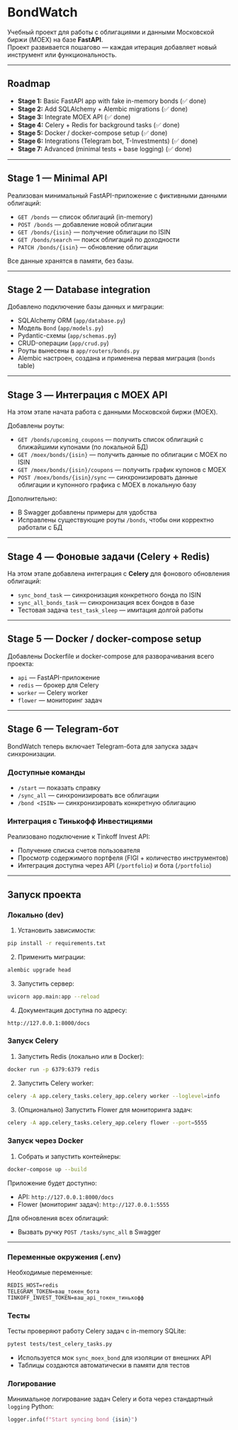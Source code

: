 # BondWatch

Учебный проект для работы с облигациями и данными Московской биржи (MOEX) на базе **FastAPI**.  
Проект развивается пошагово — каждая итерация добавляет новый инструмент или функциональность.  

---

## Roadmap
- **Stage 1:** Basic FastAPI app with fake in-memory bonds (✅ done)
- **Stage 2:** Add SQLAlchemy + Alembic migrations (✅ done)
- **Stage 3:** Integrate MOEX API (✅ done)
- **Stage 4:** Celery + Redis for background tasks (✅ done)
- **Stage 5:** Docker / docker-compose setup (✅ done)
- **Stage 6:** Integrations (Telegram bot, T-Investments) (✅ done)
- **Stage 7:** Advanced (minimal tests + base logging) (✅ done)

---

## Stage 1 — Minimal API
Реализован минимальный FastAPI-приложение c фиктивными данными облигаций:

- `GET /bonds` — список облигаций (in-memory)
- `POST /bonds` — добавление новой облигации
- `GET /bonds/{isin}` — получение облигации по ISIN
- `GET /bonds/search` — поиск облигаций по доходности
- `PATCH /bonds/{isin}` — обновление облигации

Все данные хранятся в памяти, без базы.

---

## Stage 2 — Database integration
Добавлено подключение базы данных и миграции:

- SQLAlchemy ORM (`app/database.py`)
- Модель `Bond` (`app/models.py`)
- Pydantic-схемы (`app/schemas.py`)
- CRUD-операции (`app/crud.py`)
- Роуты вынесены в `app/routers/bonds.py`
- Alembic настроен, создана и применена первая миграция (`bonds` table)

---

## Stage 3 — Интеграция с MOEX API
На этом этапе начата работа с данными Московской биржи (MOEX).  

Добавлены роуты:

- `GET /bonds/upcoming_coupons` — получить список облигаций с ближайшими купонами (по локальной БД)
- `GET /moex/bonds/{isin}` — получить данные по облигации с MOEX по ISIN
- `GET /moex/bonds/{isin}/coupons` — получить график купонов с MOEX
- `POST /moex/bonds/{isin}/sync` — синхронизировать данные облигации и купонного графика с MOEX в локальную базу

Дополнительно:

- В Swagger добавлены примеры для удобства
- Исправлены существующие роуты `/bonds`, чтобы они корректно работали с БД

---

## Stage 4 — Фоновые задачи (Celery + Redis)

На этом этапе добавлена интеграция с **Celery** для фонового обновления облигаций:

- `sync_bond_task` — синхронизация конкретного бонда по ISIN
- `sync_all_bonds_task` — синхронизация всех бондов в базе
- Тестовая задача `test_task_sleep` — имитация долгой работы

---

## Stage 5 — Docker / docker-compose setup

Добавлены Dockerfile и docker-compose для разворачивания всего проекта:

- `api` — FastAPI-приложение  
- `redis` — брокер для Celery  
- `worker` — Celery worker  
- `flower` — мониторинг задач

---

## Stage 6 — Telegram-бот

BondWatch теперь включает Telegram-бота для запуска задач синхронизации.

### Доступные команды

- `/start` — показать справку
- `/sync_all` — синхронизировать все облигации
- `/bond <ISIN>` — синхронизировать конкретную облигацию

### Интеграция с Тинькофф Инвестициями

Реализовано подключение к Tinkoff Invest API:

- Получение списка счетов пользователя
- Просмотр содержимого портфеля (FIGI + количество инструментов)
- Интеграция доступна через API (`/portfolio`) и бота (`/portfolio`)

---

## Запуск проекта

### Локально (dev)

1. Установить зависимости:

```bash
pip install -r requirements.txt
```

2. Применить миграции:

```bash
alembic upgrade head
```

3. Запустить сервер:

```bash
uvicorn app.main:app --reload
```

4. Документация доступна по адресу:

```text
http://127.0.0.1:8000/docs
```

### Запуск Celery

1. Запустить Redis (локально или в Docker):

```bash
docker run -p 6379:6379 redis
```

2. Запустить Celery worker:

```bash
celery -A app.celery_tasks.celery_app.celery worker --loglevel=info
```

3. (Опционально) Запустить Flower для мониторинга задач:

```bash
celery -A app.celery_tasks.celery_app.celery flower --port=5555
```

### Запуск через Docker

1. Собрать и запустить контейнеры:

```bash
docker-compose up --build
```

Приложение будет доступно:

- API: `http://127.0.0.1:8000/docs`
- Flower (мониторинг задач): `http://127.0.0.1:5555`

Для обновления всех облигаций:

- Вызвать ручку `POST /tasks/sync_all` в Swagger

---

### Переменные окружения (.env)

Необходимые переменные:

```env
REDIS_HOST=redis
TELEGRAM_TOKEN=ваш_токен_бота
TINKOFF_INVEST_TOKEN=ваш_api_токен_тинькофф
```

### Тесты

Тесты проверяют работу Celery задач с in-memory SQLite:

```bash
pytest tests/test_celery_tasks.py
```

- Используется мок `sync_moex_bond` для изоляции от внешних API
- Таблицы создаются автоматически в памяти для тестов

### Логирование

Минимальное логирование задач Celery и бота через стандартный `logging` Python:

```python
logger.info(f"Start syncing bond {isin}")
```
